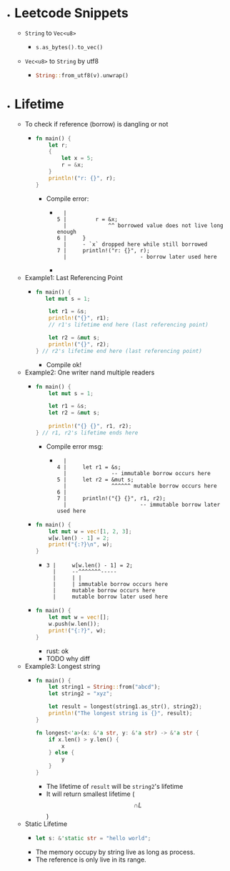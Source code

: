 - # Leetcode Snippets
	- `String` to `Vec<u8>`
		- ```rust
		  s.as_bytes().to_vec()
		  ```
	- `Vec<u8>` to `String` by utf8
		- ```rust
		  String::from_utf8(v).unwrap()
		  ```
- # Lifetime
	- To check if reference (borrow) is dangling or not
		- ```rust
		  fn main() {
		      let r;
		      {
		          let x = 5;
		          r = &x;
		      }
		      println!("r: {}", r);
		  }
		  ```
			- Compile error:
				- ```
				    |
				  5 |         r = &x;
				    |             ^^ borrowed value does not live long enough
				  6 |     }
				    |     - `x` dropped here while still borrowed
				  7 |     println!("r: {}", r);
				    |                       - borrow later used here
				  ```
				-
	- Example1: Last Referencing Point
		- ```rust
		  fn main() {
		     let mut s = 1;
		  
		      let r1 = &s;
		      println!("{}", r1);
		      // r1's lifetime end here (last referencing point)
		  
		      let r2 = &mut s;
		      println!("{}", r2);
		  } // r2's lifetime end here (last referencing point)
		  ```
			- Compile ok!
	- Example2: One writer nand multiple readers
		- ```rust
		  fn main() {
		      let mut s = 1;
		  
		      let r1 = &s;
		      let r2 = &mut s;
		      
		      println!("{} {}", r1, r2);
		  } // r1, r2's lifetime ends here
		  ```
			- Compile error msg:
				- ```
				    |
				  4 |     let r1 = &s;
				    |              -- immutable borrow occurs here
				  5 |     let r2 = &mut s;
				    |              ^^^^^^ mutable borrow occurs here
				  6 |     
				  7 |     println!("{} {}", r1, r2);
				    |                       -- immutable borrow later used here
				  ```
		- ```rust
		  fn main() {
		      let mut w = vec![1, 2, 3];
		      w[w.len() - 1] = 2;
		      print!("{:?}\n", w);
		  }
		  ```
			- ```
			  3 |     w[w.len() - 1] = 2;
			    |     --^^^^^^^-----
			    |     | |
			    |     | immutable borrow occurs here
			    |     mutable borrow occurs here
			    |     mutable borrow later used here
			  ```
		- ```rust
		  fn main() {
		      let mut w = vec![];
		      w.push(w.len());
		      print!("{:?}", w);
		  }
		  ```
			- rust: ok
			- TODO why diff
	- Example3: Longest string
		- ```rust
		  fn main() {
		      let string1 = String::from("abcd");
		      let string2 = "xyz";
		  
		      let result = longest(string1.as_str(), string2);
		      println!("The longest string is {}", result);
		  }
		  
		  fn longest<'a>(x: &'a str, y: &'a str) -> &'a str {
		      if x.len() > y.len() {
		          x
		      } else {
		          y
		      }
		  }
		  ```
			- The lifetime of `result` will be `string2`'s lifetime
			- It will return smallest lifetime ($$\cap L $$)
	- Static Lifetime
		- ```rust
		  let s: &'static str = "hello world";
		  ```
		- The memory occupy by string live as long as process.
		- The reference is only live in its range.